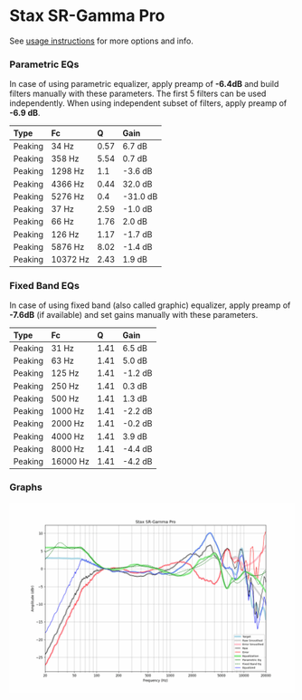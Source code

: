 # Stax SR-Gamma Pro
See [usage instructions](https://github.com/jaakkopasanen/AutoEq#usage) for more options and info.

### Parametric EQs
In case of using parametric equalizer, apply preamp of **-6.4dB** and build filters manually
with these parameters. The first 5 filters can be used independently.
When using independent subset of filters, apply preamp of **-6.9 dB**.

| Type    | Fc       |    Q | Gain     |
|:--------|:---------|:-----|:---------|
| Peaking | 34 Hz    | 0.57 | 6.7 dB   |
| Peaking | 358 Hz   | 5.54 | 0.7 dB   |
| Peaking | 1298 Hz  | 1.1  | -3.6 dB  |
| Peaking | 4366 Hz  | 0.44 | 32.0 dB  |
| Peaking | 5276 Hz  | 0.4  | -31.0 dB |
| Peaking | 37 Hz    | 2.59 | -1.0 dB  |
| Peaking | 66 Hz    | 1.76 | 2.0 dB   |
| Peaking | 126 Hz   | 1.17 | -1.7 dB  |
| Peaking | 5876 Hz  | 8.02 | -1.4 dB  |
| Peaking | 10372 Hz | 2.43 | 1.9 dB   |

### Fixed Band EQs
In case of using fixed band (also called graphic) equalizer, apply preamp of **-7.6dB**
(if available) and set gains manually with these parameters.

| Type    | Fc       |    Q | Gain    |
|:--------|:---------|:-----|:--------|
| Peaking | 31 Hz    | 1.41 | 6.5 dB  |
| Peaking | 63 Hz    | 1.41 | 5.0 dB  |
| Peaking | 125 Hz   | 1.41 | -1.2 dB |
| Peaking | 250 Hz   | 1.41 | 0.3 dB  |
| Peaking | 500 Hz   | 1.41 | 1.3 dB  |
| Peaking | 1000 Hz  | 1.41 | -2.2 dB |
| Peaking | 2000 Hz  | 1.41 | -0.2 dB |
| Peaking | 4000 Hz  | 1.41 | 3.9 dB  |
| Peaking | 8000 Hz  | 1.41 | -4.4 dB |
| Peaking | 16000 Hz | 1.41 | -4.2 dB |

### Graphs
![](./Stax%20SR-Gamma%20Pro.png)